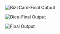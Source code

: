 
![BizzCard-Final Output](
<img src="https://user-images.githubusercontent.com/106425118/173025630-4b91161e-6c04-4c3e-b7a5-fcf226b52a9d.png" width="600">)


![Dice-Final Output](https://user-images.githubusercontent.com/106425118/173025762-fda76d8d-0c4e-492f-9439-fef463214a92.png)


![Final Output](https://user-images.githubusercontent.com/106425118/173025916-5f455caf-331d-4ab7-a5fe-d44611835a41.png)

